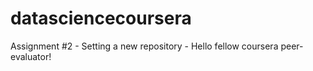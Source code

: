 datasciencecoursera
===================

Assignment #2 - Setting a new repository - Hello fellow coursera peer-evaluator!
